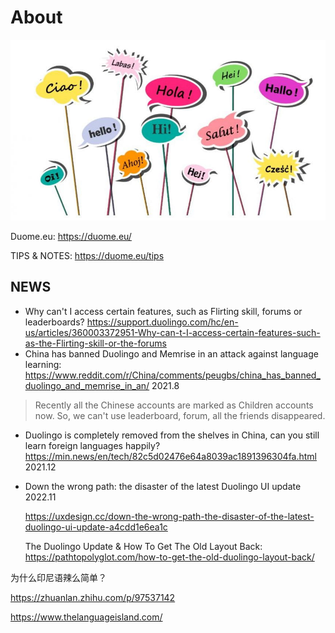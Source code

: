 # About

![](.gitbook/assets/lang_cover.jpg)



Duome.eu: https://duome.eu/

TIPS & NOTES: https://duome.eu/tips

## NEWS

- Why can't I access certain features, such as Flirting skill, forums or leaderboards? https://support.duolingo.com/hc/en-us/articles/360003372951-Why-can-t-I-access-certain-features-such-as-the-Flirting-skill-or-the-forums
- China has banned Duolingo and Memrise in an attack against language learning: https://www.reddit.com/r/China/comments/peugbs/china_has_banned_duolingo_and_memrise_in_an/  2021.8

> Recently all the Chinese accounts are marked as Children accounts now. So, we can't use leaderboard, forum, all the friends disappeared.

- Duolingo is completely removed from the shelves in China, can you still learn foreign languages happily? https://min.news/en/tech/82c5d02476e64a8039ac1891396304fa.html  2021.12

- Down the wrong path: the disaster of the latest Duolingo UI update 2022.11

  https://uxdesign.cc/down-the-wrong-path-the-disaster-of-the-latest-duolingo-ui-update-a4cdd1e6ea1c

  The Duolingo Update & How To Get The Old Layout Back: https://pathtopolyglot.com/how-to-get-the-old-duolingo-layout-back/





为什么印尼语辣么简单？

https://zhuanlan.zhihu.com/p/97537142

https://www.thelanguageisland.com/